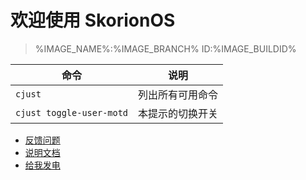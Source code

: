 # 欢迎使用 SkorionOS
> %IMAGE_NAME%:%IMAGE_BRANCH%  ID:%IMAGE_BUILDID%

|    命令   |   说明      |
| -------- | ----------- |
| `cjust`  | 列出所有可用命令 |
| `cjust toggle-user-motd` | 本提示的切换开关 |

- [反馈问题](https://github.com/SkorionOS/skorionos/issues)
- [说明文档](https://flowus.cn/honjow/share/a865ae01-3bc2-426a-981b-3f16a589cc61)
- [给我发电](https://afdian.com/a/3003n)